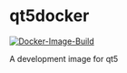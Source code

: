 # qt5docker

[![Docker-Image-Build](https://github.com/tsuki-superior/qt5dev-docker/actions/workflows/docker-image.yml/badge.svg)](https://github.com/tsuki-superior/qt5dev-docker/actions/workflows/docker-image.yml)

 A development image for qt5 
